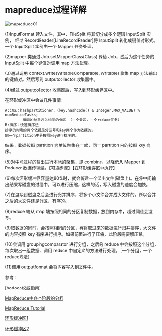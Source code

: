 # mapreduce过程详解

![mapreduce01](https://s1.ax1x.com/2020/06/22/NGO3ZD.jpg)

(1)InputFormat 读入文件，其中，FileSplit 将其切分成多个逻辑 InputSplit 实例，
经过 RecordReader[LineRecordReader]将 InputSplit 转化成键值对形式。
一个 InputSplit 实例由一个 Mapper 任务处理。

(2)mapper 类通过 Job.setMapperClass(Class) 传给 Job，然后为这个任务的 InputSplit 中每个键值对调用 map 方法处理。

(3)通过调用 context.write(WritableComparable, Writable) 收集 map 方法输出的键值对。然后写到 outputcollector 收集器中。

(4)经过 outputcollector 收集器后，写入到环形缓存区中。

在环形缓冲区中会做几件事情:

	A:分区：hashpartitioner，(key.hashCode() & Integer.MAX_VALUE) % numReduceTasks;
	        相同的结果进入相同的分区 （一个分区，一个reduce任务）
	B:排序：快速排序法
	排序的时候的两个依据是分区号和key两个作为依据的。
	同一个partition中是按照key进行排序的。
	
结果：数据按照 partition 为单位聚集在一起，同一 partition 内的按照 key 有序。

(5)对中间过程的输出进行本地的聚集，即 combine，以降低从 Mapper 到 Reducer 数据传输量。【可选步骤】【在环形缓存区中执行】

(6)每次环形缓冲区容量达80%时，就会新建一个溢出文件(磁盘上)。在将中间输出结果写磁盘的过程中，可以进行压缩，这样的话，写入磁盘的速度会加快。

(7)在溢写到磁盘之后会进行归并排序，将多个小文件合并成大文件的。所以合并之后的大文件还是分区、有序的。

(8)reduce 端从 map 端按照相同的分区复制数据，放到内存中，超过阈值会溢写。

(9)取数据的同时，会按照相同的分区，再将取过来的数据进行归并排序，大文件的内容按照 key 有序进行排序。如果前面进行了压缩，此阶段需要解压缩。

(10)会调用 groupingcomparator 进行分组，之后的 reduce 中会按照这个分组，
每次取出一组数据，调用 reduce 中自定义的方法进行处理。（一个分组，一个reduce方法）

(11)调用 outputformat 会将内容写入到文件中。


参考：

[hadoop权威指南]

[MapReduce中各个阶段的分析](https://blog.csdn.net/wyqwilliam/article/details/84669579)

[MapReduce Tutorial](https://hadoop.apache.org/docs/stable/hadoop-mapreduce-client/hadoop-mapreduce-client-core/MapReduceTutorial.html#Reducer)

[环形缓冲区1](https://blog.csdn.net/FullStackDeveloper0/article/details/83104370)

[环形缓冲区2](https://www.baidu.com/link?url=jpDE7w3mSR9fQYYrYnc1UlvBDXY9JTfSSlt2rX0leLuzQKVk8rJvVASlygomKIw-UBeoXbuL4M8P1Df7JPaCZq&wd=&eqid=f84db88600050676000000025f33f2ed)